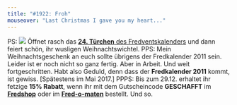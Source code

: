 ```yaml
---
title: "#1922: Froh"
mouseover: "Last Christmas I gave you my heart..."
---
```


PS:
<a href="http://www.fonflatter.de/advent10"><img src="http://www.fonflatter.de/adv10/erfindungen_s.png"></a>
Öffnet rasch das  </a> <a href="http://www.fonflatter.de/advent10"><strong>24. Türchen</strong> des Fredventskalenders</a> und dann feiert schön, ihr wusligen Weihnachtswichtel.
PPS:
Mein Weihnachtsgeschenk an euch sollte übrigens der Fredkalender 2011 sein. Leider ist er noch nicht so ganz fertig. Aber in Arbeit. Und weit fortgeschritten. Habt also Geduld, denn dass der <strong>Fredkalender 2011</strong> kommt, ist gewiss.
[Spätestens im Mai 2017.]
PPPS:
Bis zum 29.12. erhaltet ihr fetzige <strong>15% Rabatt</strong>, wenn ihr mit dem Gutscheincode <strong>GESCHAFFT</strong> im <a href="http://fredshop.spreadshirt.net/"><strong>Fredshop</strong></a> oder im <a href="http://fred-o-mat.spreadshirt.net/"><strong>Fred-o-maten</strong></a> bestellt.
Und so.
